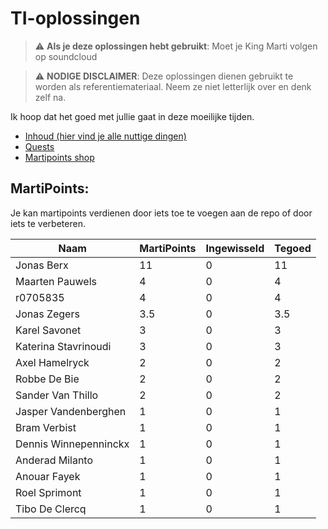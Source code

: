 # TI-oplossingen
> :warning: **Als je deze oplossingen hebt gebruikt**: Moet je King Marti volgen op soundcloud


> :warning: **NODIGE DISCLAIMER**: Deze oplossingen dienen gebruikt te worden als referentiemateriaal. Neem ze niet letterlijk over en denk zelf na. 

Ik hoop dat het goed met jullie gaat in deze moeilijke tijden.

* [Inhoud (hier vind je alle nuttige dingen)](contents.md)
* [Quests](quests.md)
* [Martipoints shop](shop.md)

## MartiPoints:
Je kan martipoints verdienen door iets toe te voegen aan de repo of door iets te verbeteren.

| Naam                 | MartiPoints   | Ingewisseld | Tegoed
| -------------        | ------------- |-------------|-------------
| Jonas Berx           | 11            | 0           | 11         |      
| Maarten Pauwels      | 4             | 0           | 4          |
| r0705835             | 4             | 0           | 4          |
| Jonas Zegers         | 3.5           | 0           | 3.5        |  
| Karel Savonet        | 3             | 0           | 3          |               
| Katerina Stavrinoudi | 3             | 0           | 3          |  
| Axel Hamelryck       | 2             | 0           | 2          |    
| Robbe De Bie         | 2             | 0           | 2          |  
| Sander Van Thillo    | 2             | 0           | 2          |      
| Jasper Vandenberghen | 1             | 0           | 1          |      
| Bram Verbist         | 1             | 0           | 1          |  
| Dennis Winnepenninckx| 1             | 0           | 1          |  
| Anderad Milanto      | 1             | 0           | 1          |  
| Anouar Fayek         | 1             | 0           | 1          |  
| Roel Sprimont        | 1             | 0           | 1          |  
| Tibo De Clercq       | 1             | 0           | 1          |  





	






